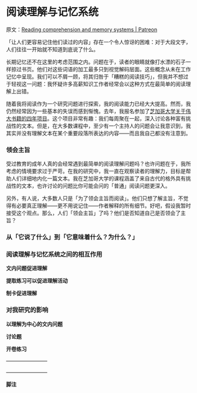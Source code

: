 # 阅读理解与记忆系统

原文：[Reading comprehension and memory systems | Patreon](https://www.patreon.com/posts/reading-and-85345515)

「让人们更容易记住他们读过的内容」存在一个令人惊讶的困难：对于大段文字，人们往往一开始就不知道到底说了什么。

长期记忆还不在这里的考虑范围之内。问题在于，读者的眼睛就像打水漂的石子一样掠过书页。他们对这些词语的加工最多只到视觉解码层面。这些概念从未在工作记忆中呈现。我们可以不屑一顾，将其归咎于「糟糕的阅读技巧」，但我并不想过于轻视这一问题：我怀疑许多高薪知识工作者经常会以这种方式在最简单的阅读理解上出错。

随着我将阅读作为一个研究问题进行探索，我的阅读能力已经大大提高。然而，我仍然经常因为一些基本的失误而感到惭愧。去年，我报名参加了[芝加哥大学关于伟大书籍的四年项目](https://graham.uchicago.edu/programs-courses/basic-program)。这个项目非常有趣：我们每周聚在一起，深入讨论各种富有挑战性的文本。但是，在大多数课程中，至少有一个主持人的问题会让我意识到，我其实并没有理解文本在某个重要段落所表达的内容——而且我自己都没有注意到。

### **领会主旨**

受过教育的成年人真的会经常遇到最简单的阅读理解问题吗？也许问题在于，我所考虑的情境要求过于严苛。在我的研究中，我一直在观察读者的理解力，目标是帮助人们详细地内化一篇文本。我在芝加哥大学的课程涵盖了来自古代的格外具有挑战性的文本，也许讨论的问题比你可能会问的「普通」阅读问题更深入。

另外，有人说，大多数人只是「为了领会主旨而阅读」。他们只想了解主旨，不觉得有必要真正理解——更不用说记住——作者解释的所有细节。好吧，假设我暂时接受这个观点。那么，人们「领会主旨」了吗？他们是否知道自己是否领会了主旨？

### **从「它说了什么」到「它意味着什么？为什么？」**

### **阅读理解与记忆系统之间的相互作用**

**文内问题促进理解**

**提取练习可以促进理解活动**

**制卡促进理解**

### **对我研究的影响**

**以理解为中心的文内问题**

**讨论题**

**开卷练习**

————————

————————

**脚注**